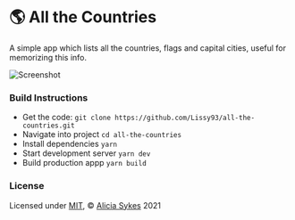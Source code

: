 # 🌎 All the Countries

A simple app which lists all the countries, flags and capital cities, useful for memorizing this info.

![Screenshot](https://i.ibb.co/DDfYgSk/atc-screenshots.png)

### Build Instructions
- Get the code: `git clone https://github.com/Lissy93/all-the-countries.git`
- Navigate into project `cd all-the-countries`
- Install dependencies `yarn`
- Start development server `yarn dev`
- Build production appp `yarn build`

### License
Licensed under [MIT](https://mit-license.org/), © [Alicia Sykes](https://aliciasykes.com) 2021
